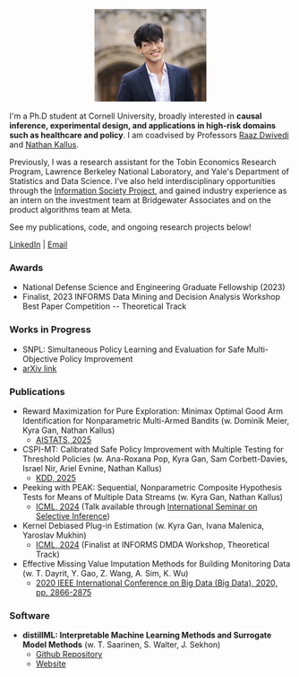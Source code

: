 <!-- ![Profile Picture](profile_image.png) -->
<p style="text-align:center;"><img src="profile_image.png" alt="Profile Picture" width="200"></p>


I'm a Ph.D student at Cornell University, broadly interested in **causal inference, experimental design, and applications in high-risk domains such as healthcare and policy**. I am coadvised by Professors [Raaz Dwivedi](https://raazdwivedi.github.io) and [Nathan Kallus](https://nathankallus.com).
 
Previously, I was a research assistant for the Tobin Economics Research Program, Lawrence Berkeley National Laboratory, and Yale's Department of Statistics and Data Science. I've also held interdisciplinary opportunities through the [Information Society Project](https://law.yale.edu/brian-cho), and gained industry experience as an intern on the investment team at Bridgewater Associates and on the product algorithms team at Meta. 

See my publications, code, and ongoing research projects below! 

[LinkedIn](https://www.linkedin.com/in/brian-cho-5a7876172/) | [Email](mailto:bmc233@cornell.edu)

### Awards
- National Defense Science and Engineering Graduate Fellowship (2023)
- Finalist, 2023 INFORMS Data Mining and Decision Analysis Workshop Best Paper Competition -- Theoretical Track


### Works in Progress
- SNPL: Simultaneous Policy Learning and Evaluation for Safe Multi-Objective Policy Improvement
 - [arXiv link](https://arxiv.org/abs/2503.12760)


### Publications
- Reward Maximization for Pure Exploration: Minimax Optimal Good Arm Identification for Nonparametric Multi-Armed Bandits (w. Dominik Meier, Kyra Gan, Nathan Kallus)
  - [AISTATS, 2025](https://arxiv.org/pdf/2410.15564)
- CSPI-MT: Calibrated Safe Policy Improvement with Multiple Testing for Threshold Policies (w. Ana-Roxana Pop, Kyra Gan, Sam Corbett-Davies, Israel Nir, Ariel Evnine, Nathan Kallus)
  - [KDD, 2025](https://www.arxiv.org/abs/2408.12004)
- Peeking with PEAK: Sequential, Nonparametric Composite Hypothesis Tests for Means of Multiple Data Streams (w. Kyra Gan, Nathan Kallus)
  - [ICML, 2024](https://arxiv.org/pdf/2402.06122.pdf) (Talk available through [International Seminar on Selective Inference](https://www.selectiveinferenceseminar.com/past-talks#h.xpxxx13zrl3))
- Kernel Debiased Plug-in Estimation (w. Kyra Gan, Ivana Malenica, Yaroslav Mukhin)
  - [ICML, 2024](https://arxiv.org/abs/2306.08598) (Finalist at INFORMS DMDA Workshop, Theoretical Track)
- Effective Missing Value Imputation Methods for Building Monitoring Data (w. T. Dayrit, Y. Gao, Z. Wang, A. Sim, K. Wu)
  - [2020 IEEE International Conference on Big Data (Big Data), 2020, pp. 2866-2875](https://ieeexplore.ieee.org/document/9378230) 


### Software

- **distillML: Interpretable Machine Learning Methods and Surrogate Model Methods** (w. T. Saarinen, S. Walter, J. Sekhon)
  - [Github Repository](https://github.com/forestry-labs/Distillery) 
  - [Website](https://forestry-labs.github.io/distillML/)





